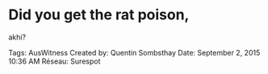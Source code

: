 # Did you get the rat poison,
akhi?

Tags: AusWitness
Created by: Quentin Sombsthay
Date: September 2, 2015 10:36 AM
Réseau: Surespot